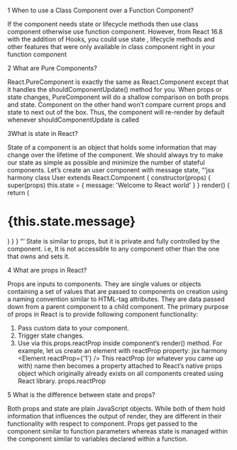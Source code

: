 1 When to use a Class Component over a Function Component?

If the component needs state or lifecycle methods then use class component otherwise use function component. However, from React 16.8 with
the addition of Hooks, you could use state , lifecycle methods and other
features that were only available in class component right in your function
component

2 What are Pure Components?

React.PureComponent is exactly the same as React.Component except
that it handles the shouldComponentUpdate() method for you. When
props or state changes, PureComponent will do a shallow comparison on
both props and state. Component on the other hand won’t compare current props and state to next out of the box. Thus, the component will
re-render by default whenever shouldComponentUpdate is called

3What is state in React?

State of a component is an object that holds some information that may
change over the lifetime of the component. We should always try to make
our state as simple as possible and minimize the number of stateful components. Let’s create an user component with message state,
“‘jsx harmony class User extends React.Component { constructor(props)
{ super(props)
this.state = {
message: 'Welcome to React world'
}
}
render() { return (
<h1>{this.state.message}</h1>
</div>
)
} } “‘
State is similar to props, but it is private and fully controlled by the
component. i.e, It is not accessible to any component other than the one
that owns and sets it.

4 What are props in React?

Props are inputs to components. They are single values or objects containing a set of values that are passed to components on creation using a
naming convention similar to HTML-tag attributes. They are data passed
down from a parent component to a child component.
The primary purpose of props in React is to provide following component
functionality:
1. Pass custom data to your component.
2. Trigger state changes.
3. Use via this.props.reactProp inside component’s render()
method.
For example, let us create an element with reactProp property:
jsx harmony <Element reactProp={'1'} />
This reactProp (or whatever you came up with) name then becomes a
property attached to React’s native props object which originally already
exists on all components created using React library.
props.reactProp

5 What is the difference between state and props?

Both props and state are plain JavaScript objects. While both of them
hold information that influences the output of render, they are different
in their functionality with respect to component. Props get passed to
the component similar to function parameters whereas state is managed
within the component similar to variables declared within a function.

